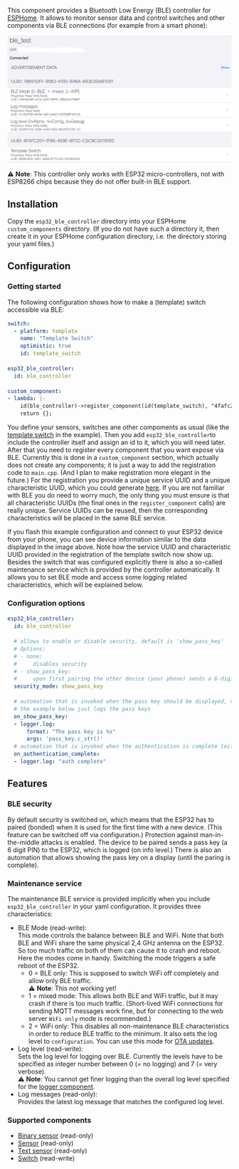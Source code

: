 This component provides a Bluetooth Low Energy (BLE) controller for [ESPHome](https://esphome.io). It allows to monitor sensor data and control switches and other components via BLE connections (for example from a smart phone):

![BLE connection from phone](BLE-Services-and-Characteristics.png)

⚠️ **Note**: This controller only works with ESP32 micro-controllers, not with ESP8266 chips because they do not offer built-in BLE support.

## Installation
Copy the `esp32_ble_controller` directory into your ESPHome `custom_components` directory. (If you do not have such a directory it, then create it in your ESPHome configuration directory, i.e. the directory storing your yaml files.)

## Configuration

### Getting started

The following configuration shows how to make a (template) switch accessible via BLE:
```yaml
switch:
  - platform: template
    name: "Template Switch"
    optimistic: true
    id: template_switch

esp32_ble_controller:
  id: ble_controller

custom_component:
- lambda: |-
    id(ble_controller)->register_component(id(template_switch), "4fafc201-1fb5-459e-8fcc-c5c9c331915d", "beb5483e-36e1-4688-b7f5-ea07361b26ab");
    return {};
```

You define your sensors, switches ane other compoments as usual (like the [template switch](https://esphome.io/components/switch/template.html) in the example). Then you add `esp32_ble_controller`to include the controller itself and assign an id to it, which you will need later. After that you need to register every component that you want expose via BLE. Currently this is done in a `custom_component` section, which actually does not create any components; it is just a way to add the registration code to `main.cpp`. (And I plan to make registration more elegant in the future.)
For the registration you provide a unique service UUID and a unique characteristic UUID, which you could generate [here](https://www.uuidgenerator.net). If you are not familiar with BLE you do need to worry much, the only thing you must ensure is that all characteristic UUIDs (the final ones in the `register_component` calls) are really unique. Service UUIDs can be reused, then the corresponding characteristics will be placed in the same BLE service.

If you flash this example configuration and connect to your ESP32 device from your phone, you can see device information similar to the data displayed in the image above. Note how the service UUID and characteristic UUID provided in the registration of the template switch now show up. Besides the switch that was configured explicitly there is also a so-called maintenance service which is provided by the controller automatically. It allows you to set BLE mode and access some logging related characteristics, which will be explained below.

### Configuration options

```yaml
esp32_ble_controller:
  id: ble_controller

  # allows to enable or disable security, default is 'show_pass_key'
  # Options:
  # - none: 
  #     disables security
  # - show_pass_key: 
  #     upon first pairing the other device (your phone) sends a 6-digit pass key to the ESP and the ESP is supposed to display so that it can be entered on the other device
  security_mode: show_pass_key

  # automation that is invoked when the pass key should be displayed, the pass key is available in the automation as "pass_key" variable of type std::string
  # the example below just logs the pass keys
  on_show_pass_key:
  - logger.log:
      format: "The pass key is %s"
      args: 'pass_key.c_str()'
  # automation that is invoked when the authentication is complete (either with success or failure)
  on_authentication_complete:
  - logger.log: "auth complete"
```

## Features

### BLE security

By default security is switched on, which means that the ESP32 has to paired (bonded) when it is used for the first time with a new device. (This feature can be switched off via configuration.) Protection against man-in-the-middle attacks is enabled. The device to be paired sends a pass key (a 6 digit PIN) to the ESP32, which is logged (on info level.) There is also an automation that allows showing the pass key on a display (until the paring is complete).

### Maintenance service

The maintenance BLE service is provided implicitly when you include `esp32_ble_controller` in your yaml configuration. It provides three characteristics:

* BLE Mode (read-write):  
This mode controls the balance between BLE and WiFi. Note that both BLE and WiFi share the same physical 2,4 GHz antenna on the ESP32. So too much traffic on both of them can cause it to crash and reboot. Here the modes come in handy. Switching the mode triggers a safe reboot of the ESP32.
  * 0 = BLE only: This is supposed to switch WiFi off completely and allow only BLE traffic.  
  ⚠️ **Note**: This not working yet!
  * 1 = mixed mode: This allows both BLE and WiFi traffic, but it may crash if there is too much traffic. (Short-lived WiFi connections for sending MQTT messages work fine, but for connecting to the web server `WiFi only` mode is recommended.)
  * 2 = WiFi only: This disables all non-maintenance BLE characteristics in order to reduce BLE traffic to the minimum. It also sets the log level to `configuration`. You can use this mode for [OTA updates](https://esphome.io/components/ota.html).
* Log level (read-write):  
Sets the log level for logging over BLE. Currently the levels have to be specified as integer number between 0 (= no logging) and 7 (= very verbose).  
  ⚠️ **Note**: You cannot get finer logging than the overall log level specified for the [logger component](https://esphome.io/components/logger.html).
* Log messages (read-only):  
Provides the latest log message that matches the configured log level.

### Supported components

* [Binary sensor](https://esphome.io/components/binary_sensor/index.html) (read-only)
* [Sensor](https://esphome.io/components/sensor/index.html) (read-only)
* [Text sensor](https://esphome.io/components/text_sensor/index.html) (read-only)
* [Switch](https://esphome.io/components/switch/index.html) (read-write)

